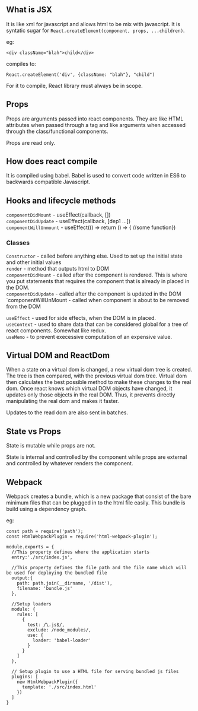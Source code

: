 ## What is JSX

It is like xml for javascript and allows html to be mix with javascript. It is syntatic sugar for `React.createElement(component, props, ...children)`.

eg:

```
<div className="blah">child</div>
```

compiles to:

```
React.createElement('div', {className: "blah"}, "child")
```

For it to compile, React library must always be in scope.

## Props

Props are arguments passed into react components. They are like HTML attributes when passed through a tag and like arguments when accessed through the class/functional components.

Props are read only.

## How does react compile

It is compiled using babel. Babel is used to convert code written in ES6 to backwards compatible Javascript.

## Hooks and lifecycle methods

`componentDidMount` - useEffect(callback, [])<br />
`componentDidUpdate` - useEffect(callback, [dep1 ...])<br />
`componentWillUnmount` - useEffect(() => return () => { //some function})

### Classes

`Constructor` - called before anything else. Used to set up the initial state and other initial values<br />
`render` - method that outputs html to DOM<br />
`componentDidMount` - called after the component is rendered. This is where you put statements that requires the component that is already in placed in the DOM.<br />
`componentDidUpdate` - called after the component is updated in the DOM<br />
`componentWillUnMount - called when component is about to be removed from the DOM<br />


`useEffect` - used for side effects, when the DOM is in placed.<br />
`useContext` - used to share data that can be considered global for a tree of react components. Somewhat like redux.<br />
`useMemo` - to prevent execessive computation of an expensive value.

## Virtual DOM and ReactDom

When a state on a virtual dom is changed, a new virtual dom tree is created. The tree is then compared, with the previous virtual dom tree. Virtual dom then calculates the best possible method to make these changes to the real dom. Once react knows which virtual DOM objects have changed, it updates only those objects in the real DOM. Thus, it prevents directly manipulating the real dom and makes it faster.

Updates to the read dom are also sent in batches.

## State vs Props

State is mutable while props are not.

State is internal and controlled by the component while props are external and controlled by whatever renders the component.

## Webpack

Webpack creates a bundle, which is a new package that consist of the bare minimum files that can be plugged in to the html file easily. This bundle is build using a dependency graph.

eg:

```
const path = require('path');
const HtmlWebpackPlugin = require('html-webpack-plugin');

module.exports = {
  //This property defines where the application starts
  entry:'./src/index.js',
    
  //This property defines the file path and the file name which will be used for deploying the bundled file
  output:{
    path: path.join(__dirname, '/dist'),
    filename: 'bundle.js'
  },
    
  //Setup loaders
  module: {
    rules: [
      {
        test: /\.js$/, 
        exclude: /node_modules/,
        use: {
          loader: 'babel-loader'
        }
      }
    ]
  },
    
  // Setup plugin to use a HTML file for serving bundled js files
  plugins: [
    new HtmlWebpackPlugin({
      template: './src/index.html'
    })
  ]
}
```
